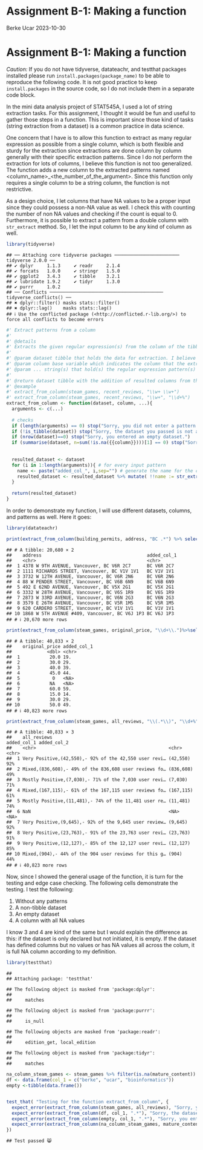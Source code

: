 Assignment B-1: Making a function
================
Berke Ucar
2023-10-30

# Assignment B-1: Making a function

*Caution:* If you do not have tidyverse, datateachr, and testthat
packages installed please run `install.packages(package_name)` to be
able to reproduce the following code. It is not good practice to keep
`install.packages` in the source code, so I do not include them in a
separate code block.

In the mini data analysis project of STAT545A, I used a lot of string
extraction tasks. For this assignment, I thought it would be fun and
useful to gather those steps in a function. This is important since
those kind of tasks (string extraction from a dataset) is a common
practice in data science.

One concern that I have is to allow this function to extract as many
regular expression as possible from a single column, which is both
flexible and sturdy for the extraction since extractions are done column
by column generally with their specific extraction patterns. Since I do
not perform the extraction for lots of columns, I believe this function
is not too generalized. The function adds a new column to the extracted
patterns named <column_name>\_<the_number_of_the_argument>. Since this
function only requires a single column to be a string column, the
function is not restrictive.

As a design choice, I let columns that have NA values to be a proper
input since they could possess a non-NA value as well. I check this with
counting the number of non NA values and checking if the count is equal
to 0. Furthermore, it is possible to extract a pattern from a double
column with `str_extract` method. So, I let the input column to be any
kind of column as well.

``` r
library(tidyverse)
```

    ## ── Attaching core tidyverse packages ──────────────────────── tidyverse 2.0.0 ──
    ## ✔ dplyr     1.1.3     ✔ readr     2.1.4
    ## ✔ forcats   1.0.0     ✔ stringr   1.5.0
    ## ✔ ggplot2   3.4.3     ✔ tibble    3.2.1
    ## ✔ lubridate 1.9.2     ✔ tidyr     1.3.0
    ## ✔ purrr     1.0.2     
    ## ── Conflicts ────────────────────────────────────────── tidyverse_conflicts() ──
    ## ✖ dplyr::filter() masks stats::filter()
    ## ✖ dplyr::lag()    masks stats::lag()
    ## ℹ Use the conflicted package (<http://conflicted.r-lib.org/>) to force all conflicts to become errors

``` r
#' Extract patterns from a column
#' 
#' @details 
#' Extracts the given regular expression(s) from the column of the tibble and makes a new column or new columns out of extraction(s). The column of extraction can be any type of column since str_extract allows extraction on every data type and returns a string as a result. This function returns the resulted tibble.
#' 
#' @param dataset tibble that holds the data for extraction. I believe "dataset" represents the input well since user needs to use a tibble that represents a dataset.
#' @param column base variable which indicates the column that the extraction will be performed on. The reason I named this "column" is that user can specify only one column and column is explanatory for that case
#' @param ... string(s) that hold(s) the regular expression pattern(s) for the extraction. Since user can specify different patterns for the column, I chose ellipsis for these parameters.
#'
#' @return dataset tibble with the addition of resulted columns from the extraction
#' @example 
#' extract_from_column(steam_games, recent_reviews, "\\w+ \\w+")
#' extract_from_column(steam_games, recent_reviews, "\\w+", "\\d+%")
extract_from_column <- function(dataset, column, ...){
  arguments <- c(...)
  
  # checks
  if (length(arguments) == 0) stop("Sorry, you did not enter a pattern or patterns.")
  if (!is_tibble(dataset)) stop("Sorry, the dataset you passed is not a tibble, it is: ", class(dataset))
  if (nrow(dataset)==0) stop("Sorry, you entered an empty dataset.")
  if (summarise(dataset, n=sum(!is.na({{column}})))[1] == 0) stop("Sorry, you entered a full NA column.")
  
  
  resulted_dataset <- dataset
  for (i in 1:length(arguments)){ # for every input pattern
    name <- paste("added_col_", i,sep="") # generate the name for the column
    resulted_dataset <- resulted_dataset %>% mutate( !!name := str_extract(pattern=arguments[i], string={{column}}))  # extract the pattern and put it into corresponding column
  }
  
  return(resulted_dataset)
}
```

In order to demonstrate my function, I will use different datasets,
columns, and patterns as well. Here it goes:

``` r
library(datateachr)

print(extract_from_column(building_permits, address, "BC .*") %>% select(address, added_col_1)) # basic usage, extract a pattern from a string column. I only show the extracted column and the resource column here for the sake of the reader.
```

    ## # A tibble: 20,680 × 2
    ##    address                                       added_col_1
    ##    <chr>                                         <chr>      
    ##  1 4378 W 9TH AVENUE, Vancouver, BC V6R 2C7      BC V6R 2C7 
    ##  2 1111 RICHARDS STREET, Vancouver, BC V1V 1V1   BC V1V 1V1 
    ##  3 3732 W 12TH AVENUE, Vancouver, BC V6R 2N6     BC V6R 2N6 
    ##  4 88 W PENDER STREET, Vancouver, BC V6B 6N9     BC V6B 6N9 
    ##  5 492 E 62ND AVENUE, Vancouver, BC V5X 2G1      BC V5X 2G1 
    ##  6 3332 W 28TH AVENUE, Vancouver, BC V6S 1R9     BC V6S 1R9 
    ##  7 2873 W 33RD AVENUE, Vancouver, BC V6N 2G3     BC V6N 2G3 
    ##  8 3579 E 26TH AVENUE, Vancouver, BC V5R 1M5     BC V5R 1M5 
    ##  9 620 CARDERO STREET, Vancouver, BC V1V 1V1     BC V1V 1V1 
    ## 10 1868 W 5TH AVENUE #409, Vancouver, BC V6J 1P3 BC V6J 1P3 
    ## # ℹ 20,670 more rows

``` r
print(extract_from_column(steam_games, original_price, "\\d+\\.")%>%select(original_price, added_col_1)) # extraction of the decimal part of a double column, I only show the extracted column and the resource column here for the sake of the reader. !!! For this method since 0 is 0 in double as well, it cannot find the . hence it cannot extract the pattern
```

    ## # A tibble: 40,833 × 2
    ##    original_price added_col_1
    ##             <dbl> <chr>      
    ##  1           20.0 19.        
    ##  2           30.0 29.        
    ##  3           40.0 39.        
    ##  4           45.0 44.        
    ##  5            0   <NA>       
    ##  6           NA   <NA>       
    ##  7           60.0 59.        
    ##  8           15.0 14.        
    ##  9           30.0 29.        
    ## 10           50.0 49.        
    ## # ℹ 40,823 more rows

``` r
print(extract_from_column(steam_games, all_reviews, "\\(.*\\)", "\\d+%")%>%select(all_reviews, added_col_1, added_col_2)) # extraction of the multiple parts of a string column, I only show the extracted columns and the resource column here for the sake of the reader.
```

    ## # A tibble: 40,833 × 3
    ##    all_reviews                                           added_col_1 added_col_2
    ##    <chr>                                                 <chr>       <chr>      
    ##  1 Very Positive,(42,550),- 92% of the 42,550 user revi… (42,550)    92%        
    ##  2 Mixed,(836,608),- 49% of the 836,608 user reviews fo… (836,608)   49%        
    ##  3 Mostly Positive,(7,030),- 71% of the 7,030 user revi… (7,030)     71%        
    ##  4 Mixed,(167,115),- 61% of the 167,115 user reviews fo… (167,115)   61%        
    ##  5 Mostly Positive,(11,481),- 74% of the 11,481 user re… (11,481)    74%        
    ##  6 NaN                                                   <NA>        <NA>       
    ##  7 Very Positive,(9,645),- 92% of the 9,645 user review… (9,645)     92%        
    ##  8 Very Positive,(23,763),- 91% of the 23,763 user revi… (23,763)    91%        
    ##  9 Very Positive,(12,127),- 85% of the 12,127 user revi… (12,127)    85%        
    ## 10 Mixed,(904),- 44% of the 904 user reviews for this g… (904)       44%        
    ## # ℹ 40,823 more rows

Now, since I showed the general usage of the function, it is turn for
the testing and edge case checking. The following cells demonstrate the
testing. I test the following:

1.  Without any patterns
2.  A non-tibble dataset
3.  An empty dataset
4.  A column with all NA values

I know 3 and 4 are kind of the same but I would explain the difference
as this: if the dataset is only declared but not initiated, it is empty.
If the dataset has defined columns but no values or has NA values all
across the colum, it is full NA column according to my definition.

``` r
library(testthat)
```

    ## 
    ## Attaching package: 'testthat'

    ## The following object is masked from 'package:dplyr':
    ## 
    ##     matches

    ## The following object is masked from 'package:purrr':
    ## 
    ##     is_null

    ## The following objects are masked from 'package:readr':
    ## 
    ##     edition_get, local_edition

    ## The following object is masked from 'package:tidyr':
    ## 
    ##     matches

``` r
na_column_steam_games <- steam_games %>% filter(is.na(mature_content))
df <- data.frame(col_1 = c("berke", "ucar", "bioinformatics"))
empty <-tibble(data.frame())


test_that( "Testing for the function extract_from_column", {
  expect_error(extract_from_column(steam_games, all_reviews), "Sorry, you did not enter a pattern or patterns.")
  expect_error(extract_from_column(df, col_1, ".*"), "Sorry, the dataset you passed is not a tibble, it is:")
  expect_error(extract_from_column(empty, col_1, ".*"), "Sorry, you entered an empty dataset.")
  expect_error(extract_from_column(na_column_steam_games, mature_content, ".*"), "Sorry, you entered a full NA column.")
})
```

    ## Test passed 😸
